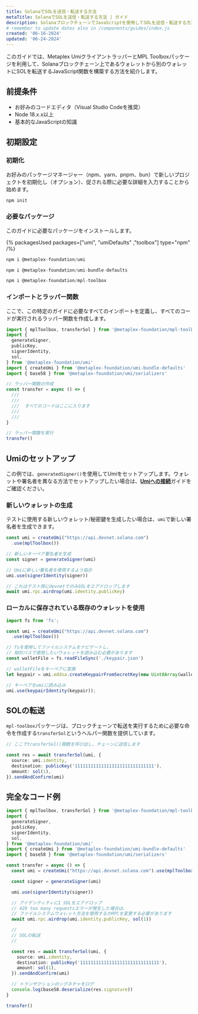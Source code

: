 ```yaml
---
title: SolanaでSOLを送信・転送する方法
metaTitle: SolanaでSOLを送信・転送する方法 | ガイド
description: SolanaブロックチェーンでJavaScriptを使用してSOLを送信・転送する方法を学習します。
# remember to update dates also in /components/guides/index.js
created: '06-16-2024'
updated: '06-24-2024'
---
```


このガイドでは、Metaplex UmiクライアントラッパーとMPL Toolboxパッケージを利用して、Solanaブロックチェーン上であるウォレットから別のウォレットにSOLを転送するJavaScript関数を構築する方法を紹介します。

## 前提条件

- お好みのコードエディタ（Visual Studio Codeを推奨）
- Node 18.x.x以上
- 基本的なJavaScriptの知識

## 初期設定

### 初期化

お好みのパッケージマネージャー（npm、yarn、pnpm、bun）で新しいプロジェクトを初期化し（オプション）、促される際に必要な詳細を入力することから始めます。

```js
npm init
```

### 必要なパッケージ

このガイドに必要なパッケージをインストールします。

{% packagesUsed packages=["umi", "umiDefaults" ,"toolbox"] type="npm" /%}

```js
npm i @metaplex-foundation/umi
```

```js
npm i @metaplex-foundation/umi-bundle-defaults
```

```js
npm i @metaplex-foundation/mpl-toolbox
```

### インポートとラッパー関数

ここで、この特定のガイドに必要なすべてのインポートを定義し、すべてのコードが実行されるラッパー関数を作成します。

```ts
import { mplToolbox, transferSol } from '@metaplex-foundation/mpl-toolbox'
import {
  generateSigner,
  publicKey,
  signerIdentity,
  sol,
} from '@metaplex-foundation/umi'
import { createUmi } from '@metaplex-foundation/umi-bundle-defaults'
import { base58 } from '@metaplex-foundation/umi/serializers'

// ラッパー関数の作成
const transfer = async () => {
  ///
  ///
  ///  すべてのコードはここに入ります
  ///
  ///
}

// ラッパー関数を実行
transfer()
```

## Umiのセットアップ

この例では、`generatedSigner()`を使用してUmiをセットアップします。ウォレットや署名者を異なる方法でセットアップしたい場合は、[**Umiへの接続**](/umi/connecting-to-umi)ガイドをご確認ください。

### 新しいウォレットの生成

テストに使用する新しいウォレット/秘密鍵を生成したい場合は、`umi`で新しい署名者を生成できます。

```ts
const umi = createUmi("https://api.devnet.solana.com")
  .use(mplToolbox())

// 新しいキーペア署名者を生成
const signer = generateSigner(umi)

// Umiに新しい署名者を使用するよう指示
umi.use(signerIdentity(signer))

// これはテスト用にdevnetでのみSOLをエアドロップします
await umi.rpc.airdrop(umi.identity.publicKey)
```

### ローカルに保存されている既存のウォレットを使用

```ts
import fs from 'fs';

const umi = createUmi("https://api.devnet.solana.com")
  .use(mplToolbox())

// fsを使用してファイルシステムをナビゲートし、
// 相対パスで使用したいウォレットを読み込む必要があります
const walletFile = fs.readFileSync('./keypair.json')

// walletFileをキーペアに変換
let keypair = umi.eddsa.createKeypairFromSecretKey(new Uint8Array(walletFile));

// キーペアをumiに読み込み
umi.use(keypairIdentity(keypair));
```

## SOLの転送

`mpl-toolbox`パッケージは、ブロックチェーンで転送を実行するために必要な命令を作成する`transferSol`というヘルパー関数を提供しています。

```ts
// ここでtransferSol()関数を呼び出し、チェーンに送信します

const res = await transferSol(umi, {
  source: umi.identity,
  destination: publicKey('111111111111111111111111111111'),
  amount: sol(1),
}).sendAndConfirm(umi)
```

## 完全なコード例

```ts
import { mplToolbox, transferSol } from '@metaplex-foundation/mpl-toolbox'
import {
  generateSigner,
  publicKey,
  signerIdentity,
  sol,
} from '@metaplex-foundation/umi'
import { createUmi } from '@metaplex-foundation/umi-bundle-defaults'
import { base58 } from '@metaplex-foundation/umi/serializers'

const transfer = async () => {
  const umi = createUmi("https://api.devnet.solana.com").use(mplToolbox())

  const signer = generateSigner(umi)

  umi.use(signerIdentity(signer))

  // アイデンティティに1 SOLをエアドロップ
  // 429 too many requestsエラーが発生した場合は、
  // ファイルシステムウォレット方法を使用するかRPCを変更する必要があります
  await umi.rpc.airdrop(umi.identity.publicKey, sol(1))

  //
  // SOLの転送
  //

  const res = await transferSol(umi, {
    source: umi.identity,
    destination: publicKey('111111111111111111111111111111'),
    amount: sol(1),
  }).sendAndConfirm(umi)

  // トランザクションのシグネチャをログ
  console.log(base58.deserialize(res.signature))
}

transfer()
```